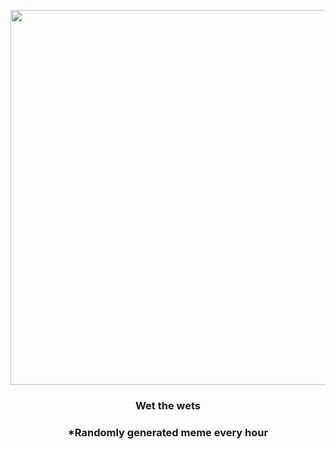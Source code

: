 <p align="center">
        <img src="https://i.redd.it/d455q2bn4tl81.jpg" width="600" height="600">
        </p>
        <h3 align="center">Wet the wets</h3>
        <h3 align="center">*Randomly generated meme every hour</h3>
    